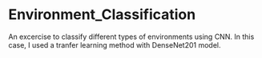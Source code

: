 # Environment_Classification
 An excercise to classify different types of environments using CNN. In this case, I used a tranfer learning method with DenseNet201 model.
